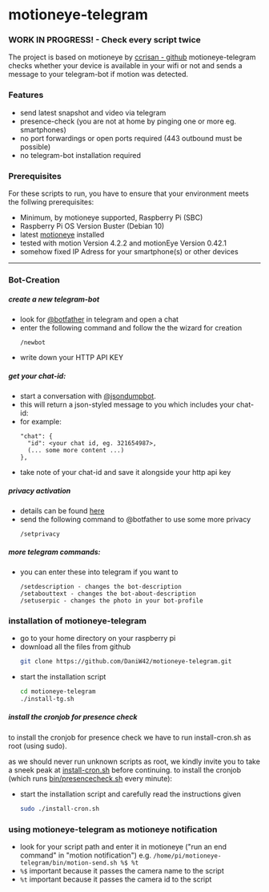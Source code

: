 # motioneye-telegram

### WORK IN PROGRESS! - Check every script twice

The project is based on motioneye by [ccrisan - github](https://github.com/ccrisan/motioneye/wiki/Installation)
motioneye-telegram checks whether your device is available in your wifi or not and sends a message to your telegram-bot if motion was detected.

### Features
*   send latest snapshot and video via telegram
*   presence-check (you are not at home by pinging one or more eg. smartphones)
*   no port forwardings or open ports required (443 outbound must be possible)
*   no telegram-bot installation required

### Prerequisites

For these scripts to run, you have to ensure that your environment meets the follwing prerequisites:
*   Minimum, by motioneye supported, Raspberry Pi (SBC)
*   Raspberry Pi OS Version Buster (Debian 10)
*   latest [motioneye](https://github.com/ccrisan/motioneye/wiki/Installation) installed
*   tested with motion Version 4.2.2 and motionEye Version 0.42.1
*   somehow fixed IP Adress for your smartphone(s) or other devices

----------

### Bot-Creation

##### create a new telegram-bot
*   look for [@botfather](https://t.me/botfather) in telegram and open a chat
*	enter the following command and follow the the wizard for creation
    ```
    /newbot
    ```
*   write down your HTTP API KEY 

##### get your chat-id:
*   start a conversation with [@jsondumpbot](https://t.me/jsondumpbot).
*   this will return a json-styled message to you which includes your chat-id:
*   for example:
    ````
    "chat": {
      "id": <your chat id, eg. 321654987>,
      (... some more content ...)
    },
    ````
*   take note of your chat-id and save it alongside your http api key

##### privacy activation 
*   details can be found [here](https://core.telegram.org/bots#privacy-mode)
*   send the following command to @botfather to use some more privacy  
    ```
    /setprivacy
    ```

##### more telegram commands:
*   you can enter these into telegram if you want to
    ```
    /setdescription - changes the bot-description
	/setabouttext - changes the bot-about-description
	/setuserpic - changes the photo in your bot-profile
    ```

### installation of motioneye-telegram
*   go to your home directory on your raspberry pi
*   download all the files from github 
    ```sh
    git clone https://github.com/DaniW42/motioneye-telegram.git
    ```
*   start the installation script
    ```sh
    cd motioneye-telegram
    ./install-tg.sh
    ```

##### install the cronjob for presence check
   to install the cronjob for presence check we have to run install-cron.sh as root (using sudo).
   
   as we should never run unknown scripts as root, we kindly invite you to take a sneek peak at [install-cron.sh](https://github.com/DaniW42/motioneye-telegram/blob/testing/install-cron.sh) before continuing.
   to install the cronjob (which runs [bin/presencecheck.sh](https://github.com/DaniW42/motioneye-telegram/blob/testing/bin/presencecheck.sh) every minute):
*   start the installation script and carefully read the instructions given
    ```sh
    sudo ./install-cron.sh
    ```

### using motioneye-telegram as motioneye notification 

*   look for your script path and enter it in motioneye ("run an end command" in "motion notification")
	e.g. ```/home/pi/motioneye-telegram/bin/motion-send.sh %$ %t```
*   ```%$``` important because it passes the camera name to the script
*   ```%t``` important because it passes the camera id to the script
